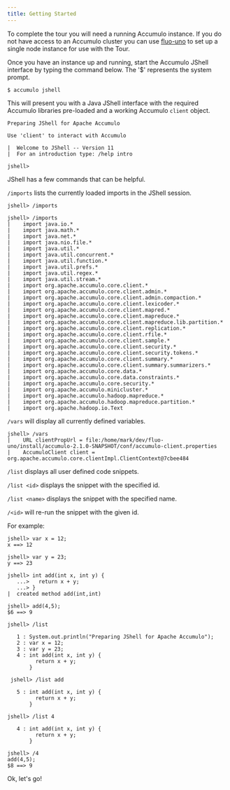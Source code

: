 ```yaml
---
title: Getting Started
---
```


To complete the tour you will need a running Accumulo instance. If you do not have access to an 
Accumulo cluster you can use [fluo-uno] to set up a single node instance for use with the Tour.

Once you have an instance up and running, start the Accumulo JShell interface by typing the command 
below. The '$' represents the system prompt.

```commandline
$ accumulo jshell
```

This will present you with a Java JShell interface with the required Accumulo libraries pre-loaded 
and a working Accumulo  ```client``` object.

```commandline
Preparing JShell for Apache Accumulo

Use 'client' to interact with Accumulo

|  Welcome to JShell -- Version 11
|  For an introduction type: /help intro

jshell>
```

JShell has a few commands that can be helpful.

`/imports` lists the currently loaded imports in the JShell session.

```commandline
jshell> /imports

jshell> /imports
|    import java.io.*
|    import java.math.*
|    import java.net.*
|    import java.nio.file.*
|    import java.util.*
|    import java.util.concurrent.*
|    import java.util.function.*
|    import java.util.prefs.*
|    import java.util.regex.*
|    import java.util.stream.*
|    import org.apache.accumulo.core.client.*
|    import org.apache.accumulo.core.client.admin.*
|    import org.apache.accumulo.core.client.admin.compaction.*
|    import org.apache.accumulo.core.client.lexicoder.*
|    import org.apache.accumulo.core.client.mapred.*
|    import org.apache.accumulo.core.client.mapreduce.*
|    import org.apache.accumulo.core.client.mapreduce.lib.partition.*
|    import org.apache.accumulo.core.client.replication.*
|    import org.apache.accumulo.core.client.rfile.*
|    import org.apache.accumulo.core.client.sample.*
|    import org.apache.accumulo.core.client.security.*
|    import org.apache.accumulo.core.client.security.tokens.*
|    import org.apache.accumulo.core.client.summary.*
|    import org.apache.accumulo.core.client.summary.summarizers.*
|    import org.apache.accumulo.core.data.*
|    import org.apache.accumulo.core.data.constraints.*
|    import org.apache.accumulo.core.security.*
|    import org.apache.accumulo.minicluster.*
|    import org.apache.accumulo.hadoop.mapreduce.*
|    import org.apache.accumulo.hadoop.mapreduce.partition.*
|    import org.apache.hadoop.io.Text
```

`/vars` will display all currently defined variables.

```commandline
jshell> /vars
|    URL clientPropUrl = file:/home/mark/dev/fluo-uno/install/accumulo-2.1.0-SNAPSHOT/conf/accumulo-client.properties
|    AccumuloClient client = org.apache.accumulo.core.clientImpl.ClientContext@7cbee484
```

`/list` displays all user defined code snippets. 

`/list <id>` displays the snippet with the specified id. 

`/list <name>` displays the snippet with the specified name.

`/<id>` will re-run the snippet with the given id. 

For example:

```commandline
jshell> var x = 12;
x ==> 12

jshell> var y = 23;
y ==> 23

jshell> int add(int x, int y) {
   ...>   return x + y;
   ...> }
|  created method add(int,int)

jshell> add(4,5);
$6 ==> 9      

jshell> /list

   1 : System.out.println("Preparing JShell for Apache Accumulo");
   2 : var x = 12;
   3 : var y = 23;
   4 : int add(int x, int y) {
         return x + y;
       }

 jshell> /list add

   5 : int add(int x, int y) {
         return x + y;
       }

jshell> /list 4

   4 : int add(int x, int y) {
         return x + y;
       }
       
jshell> /4
add(4,5);
$8 ==> 9
```

Ok, let's go!

[fluo-uno]: https://github.com/apache/fluo-uno
